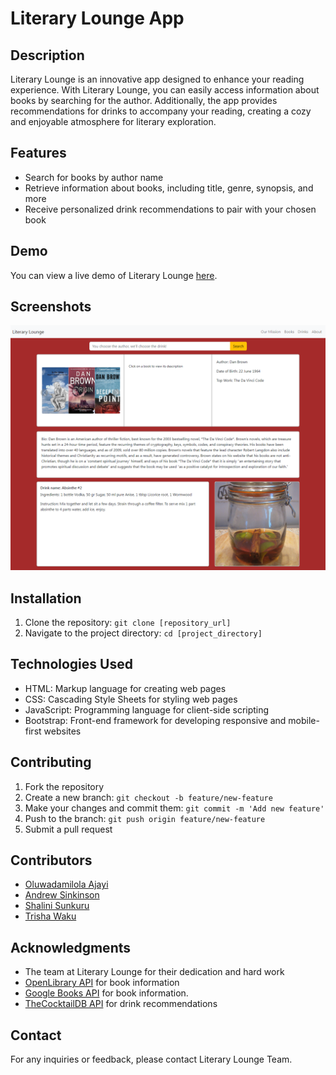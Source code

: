 # Literary Lounge App

## Description
Literary Lounge is an innovative app designed to enhance your reading experience. With Literary Lounge, you can easily access information about books by searching for the author. Additionally, the app provides recommendations for drinks to accompany your reading, creating a cozy and enjoyable atmosphere for literary exploration.

## Features
- Search for books by author name
- Retrieve information about books, including title, genre, synopsis, and more
- Receive personalized drink recommendations to pair with your chosen book

## Demo
You can view a live demo of Literary Lounge [here](https://duouk2000.github.io/Literary-Lounge/).

## Screenshots
![alt text](screencapture-duouk2000-github-io-Literary-Lounge-2024-02-08-11_27_58.png)


## Installation
1. Clone the repository: `git clone [repository_url]`
2. Navigate to the project directory: `cd [project_directory]`

## Technologies Used
- HTML: Markup language for creating web pages
- CSS: Cascading Style Sheets for styling web pages
- JavaScript: Programming language for client-side scripting
- Bootstrap: Front-end framework for developing responsive and mobile-first websites

## Contributing
1. Fork the repository
2. Create a new branch: `git checkout -b feature/new-feature`
3. Make your changes and commit them: `git commit -m 'Add new feature'`
4. Push to the branch: `git push origin feature/new-feature`
5. Submit a pull request

## Contributors
- [Oluwadamilola Ajayi](https://github.com/dodomiyake)
- [Andrew Sinkinson](https://github.com/Duouk2000)
- [Shalini Sunkuru](https://github.com/ShaliniSunkuru)
- [Trisha Waku](https://github.com/twaku2324)


## Acknowledgments
- The team at Literary Lounge for their dedication and hard work
- [OpenLibrary API](https://openlibrary.org/developers/api) for book information
- [Google Books API](https://developers.google.com/books) for book information.
- [TheCocktailDB API](https://www.thecocktaildb.com/api.php) for drink recommendations


## Contact
For any inquiries or feedback, please contact Literary Lounge Team. 